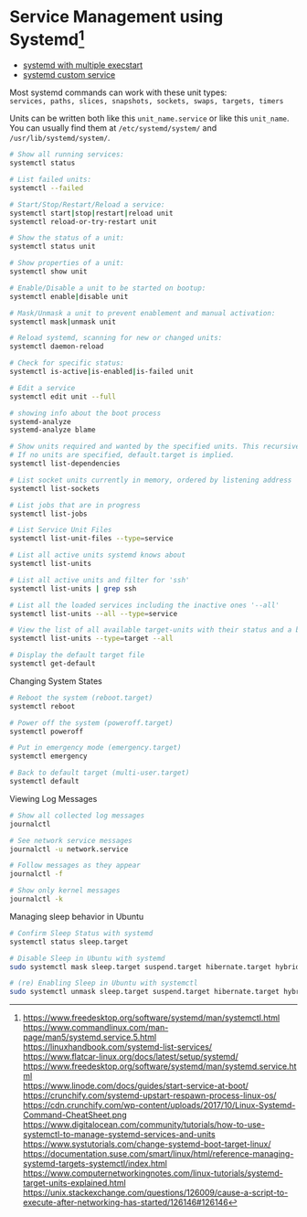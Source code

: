 # Service Management using Systemd[^1]
- [systemd with multiple execstart](https://github.com/Tornado3P9/Linux-Console-Tools/blob/master/admin%20tools/systemd/systemd%20with%20multiple%20execstart.md)
- [systemd custom service](https://github.com/Tornado3P9/Linux-Console-Tools/blob/master/admin%20tools/systemd/systemd%20custom%20service.md)

Most systemd commands can work with these unit types:  
`services, paths, slices, snapshots, sockets, swaps, targets, timers`  

Units can be written both like this `unit_name.service` or like this `unit_name`. You can usually find them at `/etc/systemd/system/` and `/usr/lib/systemd/system/`.
```bash
# Show all running services:
systemctl status

# List failed units:
systemctl --failed

# Start/Stop/Restart/Reload a service:
systemctl start|stop|restart|reload unit
systemctl reload-or-try-restart unit

# Show the status of a unit:
systemctl status unit

# Show properties of a unit:
systemctl show unit

# Enable/Disable a unit to be started on bootup:
systemctl enable|disable unit

# Mask/Unmask a unit to prevent enablement and manual activation:
systemctl mask|unmask unit

# Reload systemd, scanning for new or changed units:
systemctl daemon-reload

# Check for specific status:
systemctl is-active|is-enabled|is-failed unit

# Edit a service
systemctl edit unit --full

# showing info about the boot process
systemd-analyze
systemd-analyze blame

# Show units required and wanted by the specified units. This recursively lists units following the Requires=, Requisite=, ConsistsOf=, Wants=, BindsTo= dependencies.
# If no units are specified, default.target is implied.
systemctl list-dependencies

# List socket units currently in memory, ordered by listening address
systemctl list-sockets

# List jobs that are in progress
systemctl list-jobs

# List Service Unit Files
systemctl list-unit-files --type=service

# List all active units systemd knows about
systemctl list-units

# List all active units and filter for 'ssh'
systemctl list-units | grep ssh

# List all the loaded services including the inactive ones '--all'
systemctl list-units --all --type=service

# View the list of all available target-units with their status and a brief description
systemctl list-units --type=target --all

# Display the default target file
systemctl get-default
```

Changing System States
```bash
# Reboot the system (reboot.target)
systemctl reboot

# Power off the system (poweroff.target)
systemctl poweroff

# Put in emergency mode (emergency.target)
systemctl emergency

# Back to default target (multi-user.target)
systemctl default
```

Viewing Log Messages
```bash
# Show all collected log messages
journalctl

# See network service messages
journalctl -u network.service

# Follow messages as they appear
journalctl -f

# Show only kernel messages
journalctl -k
```

Managing sleep behavior in Ubuntu
```bash
# Confirm Sleep Status with systemd
systemctl status sleep.target

# Disable Sleep in Ubuntu with systemd
sudo systemctl mask sleep.target suspend.target hibernate.target hybrid-sleep.target

# (re) Enabling Sleep in Ubuntu with systemctl
sudo systemctl unmask sleep.target suspend.target hibernate.target hybrid-sleep.target
```


[^1]: https://www.freedesktop.org/software/systemd/man/systemctl.html  
https://www.commandlinux.com/man-page/man5/systemd.service.5.html  
https://linuxhandbook.com/systemd-list-services/  
https://www.flatcar-linux.org/docs/latest/setup/systemd/  
https://www.freedesktop.org/software/systemd/man/systemd.service.html  
https://www.linode.com/docs/guides/start-service-at-boot/  
https://crunchify.com/systemd-upstart-respawn-process-linux-os/  
https://cdn.crunchify.com/wp-content/uploads/2017/10/Linux-Systemd-Command-CheatSheet.png  
https://www.digitalocean.com/community/tutorials/how-to-use-systemctl-to-manage-systemd-services-and-units  
https://www.systutorials.com/change-systemd-boot-target-linux/  
https://documentation.suse.com/smart/linux/html/reference-managing-systemd-targets-systemctl/index.html  
https://www.computernetworkingnotes.com/linux-tutorials/systemd-target-units-explained.html  
https://unix.stackexchange.com/questions/126009/cause-a-script-to-execute-after-networking-has-started/126146#126146  
